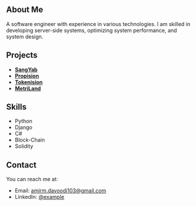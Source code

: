 ## About Me

A software engineer with experience in various technologies. I am skilled in developing server-side
systems, optimizing system performance, and system design.

## Projects

- **[SangYab](https://www.sangyab.com/)**
- **[Propision](https://propision.com/)**
- **[Tokenision](https://tokenision.com/)**
- **[MetriLand](https://metriland.com/)**

## Skills

- Python
- Django
- C#
- Block-Chain
- Solidity

## Contact

You can reach me at:
- Email: amirm.davoodi103@gmail.com
- LinkedIn: [@example](linkedin.com/in/amirmohamd-davoodi/)

<!--
**amirdavoodi98/amirdavoodi98** is a ✨ _special_ ✨ repository because its `README.md` (this file) appears on your GitHub profile.

Here are some ideas to get you started:

- 🔭 I’m currently working on ...
- 🌱 I’m currently learning ...
- 👯 I’m looking to collaborate on ...
- 🤔 I’m looking for help with ...
- 💬 Ask me about ...
- 📫 How to reach me: ...
- 😄 Pronouns: ...
- ⚡ Fun fact: ...
-->

